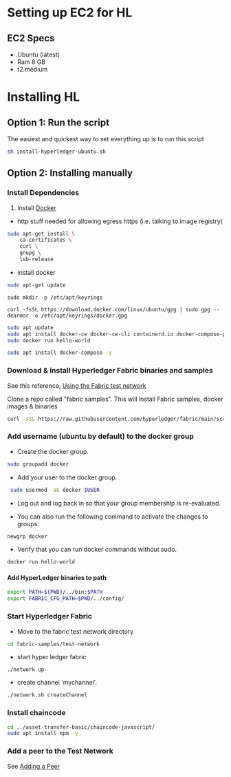 # Setting up EC2 for HL

## EC2 Specs
- Ubuntu (latest)
- Ram 8 GB
- t2.medium

# Installing HL
## Option 1: Run the script 
The easiest and quickest way to set everything up is to run this script 
```bash
sh install-hyperledger-ubuntu.sh 
```

## Option 2: Installing manually

### Install Dependencies 

1. Install [Docker](https://docs.docker.com/get-docker/)

- http stuff needed for allowing egress https (i.e. talking to image registry)
```bash
sudo apt-get install \
    ca-certificates \
    curl \
    gnupg \
    lsb-release
```

- install docker

```bash
sudo apt-get update
```
```
sudo mkdir -p /etc/apt/keyrings
```
```
curl -fsSL https://download.docker.com/linux/ubuntu/gpg | sudo gpg --dearmor -o /etc/apt/keyrings/docker.gpg
```

```bash
sudo apt update
sudo apt install docker-ce docker-ce-cli containerd.io docker-compose-plugin -y
sudo docker run hello-world

sudo apt install docker-compose -y
```

### Download & install Hyperledger Fabric binaries and samples

See this reference, [Using the Fabric test network](https://hyperledger-fabric.readthedocs.io/en/release-2.5/test_network.html)

Clone a repo called "fabric samples". This will install Fabric samples, docker images & binaries

```bash
curl -sSL https://raw.githubusercontent.com/hyperledger/fabric/main/scripts/bootstrap.sh | bash -s
```


### Add username (ubuntu by default) to the docker group

- Create the docker group.

```bash
sudo groupadd docker
```

- Add your user to the docker group.

```bash
 sudo usermod -aG docker $USER
```

- Log out and log back in so that your group membership is re-evaluated.

- You can also run the following command to activate the changes to groups:

```bash
newgrp docker
```

- Verify that you can run docker commands without sudo.

``` bash
docker run hello-world
```

#### Add HyperLedger binaries to path
```bash
export PATH=${PWD}/../bin:$PATH
export FABRIC_CFG_PATH=$PWD/../config/
```

### Start Hyperledger Fabric
- Move to the fabric test network directory

```bash
cd fabric-samples/test-network
```

- start hyper ledger fabric 

```
./network up 
```

- create channel 'mychannel'. 

```bash 
./network.sh createChannel
```

### Install chaincode

```bash
cd ../asset-transfer-basic/chaincode-javascript/
sudo apt install npm -y
```

### Add a peer to the Test Network

See [Adding a Peer](add-peer/adding-a-peer.md)
